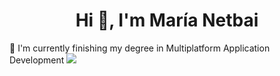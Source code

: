 <h1 align="center">Hi 👋, I'm María Netbai</h1>
🌱 I'm currently finishing my degree in Multiplatform Application Development

<img src="https://i.imgur.com/WleP14F.jpg"/>

<!--


- 🔭 I’m currently working on ...
- 🌱 I’m currently learning ...
- 👯 I’m looking to collaborate on ...
- 🤔 I’m looking for help with ...
- 💬 Ask me about ...
- 📫 How to reach me: ...
- 😄 Pronouns: ...
- ⚡ Fun fact: ...
-->
